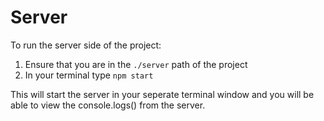 # Server

To run the server side of the project:
1. Ensure that you are in the `./server` path of the project
2. In your terminal type `npm start`

This will start the server in your seperate terminal window and you will be able to view the console.logs() from the server.